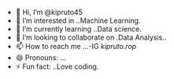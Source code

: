- 👋 Hi, I’m @kipruto45
- 👀 I’m interested in ..Machine Learning.
- 🌱 I’m currently learning ..Data science.
- 💞️ I’m looking to collaborate on .Data Analysis..
- 📫 How to reach me ...-IG _kipruto.rop_
- 😄 Pronouns: ...
- ⚡ Fun fact: ..Love coding.

<!---
kipruto45/kipruto45 is a ✨ special ✨ repository because its `README.md` (this file) appears on your GitHub profile.
You can click the Preview link to take a look at your changes.
--->

